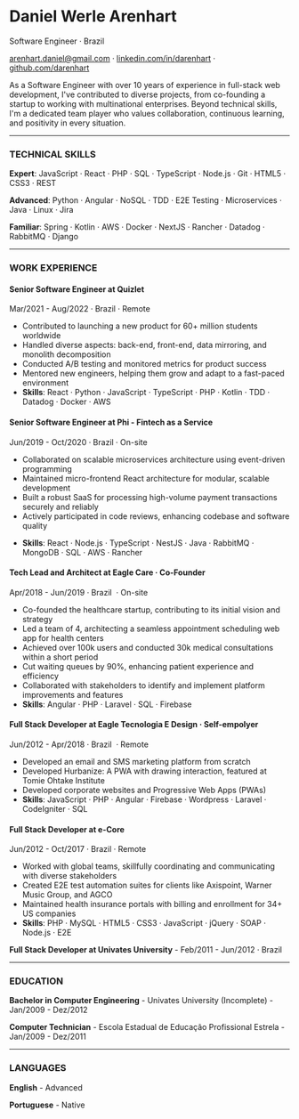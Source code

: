 # Daniel Werle Arenhart

Software Engineer · Brazil

<arenhart.daniel@gmail.com> · [linkedin.com/in/darenhart](https://linkedin.com/in/darenhart) · [github.com/darenhart](https://github.com/darenhart)

As a Software Engineer with over 10 years of experience in full-stack web development, I've contributed to diverse projects, from co-founding a startup to working with multinational enterprises. Beyond technical skills, I'm a dedicated team player who values collaboration, continuous learning, and positivity in every situation.

---

### TECHNICAL SKILLS

**Expert**: JavaScript · React · PHP · SQL · TypeScript · Node.js · Git · HTML5 · CSS3 · REST 

**Advanced**: Python · Angular · NoSQL · TDD · E2E Testing · Microservices · Java · Linux · Jira 

**Familiar**: Spring · Kotlin · AWS · Docker · NextJS · Rancher · Datadog · RabbitMQ · Django

---

### WORK EXPERIENCE

#### Senior Software Engineer at Quizlet

<span class="gray-light">Mar/2021 - Aug/2022 · Brazil · Remote</span>

- Contributed to launching a new product for 60+ million students worldwide
- Handled diverse aspects: back-end, front-end, data mirroring, and monolith decomposition
- Conducted A/B testing and monitored metrics for product success
- Mentored new engineers, helping them grow and adapt to a fast-paced environment
- **Skills**: React · Python · JavaScript · TypeScript · PHP · Kotlin · TDD · Datadog · Docker · AWS

#### Senior Software Engineer at Phi - Fintech as a Service

<span class="gray-light">Jun/2019 - Oct/2020 · Brazil · On-site</span>

- Collaborated on scalable microservices architecture using event-driven programming
- Maintained micro-frontend React architecture for modular, scalable development
- Built a robust SaaS for processing high-volume payment transactions securely and reliably
- Actively participated in code reviews, enhancing codebase and software quality
<!-- - **Customers**: Cosan, Shell, Payly -->
- **Skills**: React · Node.js · TypeScript · NestJS · Java · RabbitMQ · MongoDB · SQL · AWS · Rancher

#### Tech Lead and Architect at Eagle Care · Co-Founder

<span class="gray-light">Apr/2018 - Jun/2019 · Brazil  · On-site</span>

- Co-founded the healthcare startup, contributing to its initial vision and strategy
- Led a team of 4, architecting a seamless appointment scheduling web app for health centers
- Achieved over 100k users and conducted 30k medical consultations within a short period
- Cut waiting queues by 90%, enhancing patient experience and efficiency
- Collaborated with stakeholders to identify and implement platform improvements and features
- **Skills**: Angular · PHP · Laravel · SQL · Firebase

#### Full Stack Developer at Eagle Tecnologia E Design · Self-empolyer

<span class="gray-light">Jun/2012 - Apr/2018 · Brazil  · Remote</span>

- Developed an email and SMS marketing platform from scratch
- Developed Hurbanize: A PWA with drawing interaction, featured at Tomie Ohtake Institute
- Developed corporate websites and Progressive Web Apps (PWAs)
- **Skills**: JavaScript · PHP · Angular · Firebase · Wordpress · Laravel · CodeIgniter · SQL

#### Full Stack Developer at e-Core

<span class="gray-light">Jun/2012 - Oct/2017 · Brazil · Remote</span>

- Worked with global teams, skillfully coordinating and communicating with diverse stakeholders
- Created E2E test automation suites for clients like Axispoint, Warner Music Group, and AGCO
- Maintained health insurance portals with billing and enrollment for 34+ US companies
- **Skills**: PHP · MySQL · HTML5 · CSS3 · JavaScript · jQuery · SOAP · Node.js · E2E

**Full Stack Developer at Univates University** - <span class="gray-light">Feb/2011 - Jun/2012 · Brazil</span>

---

### EDUCATION

**Bachelor in Computer Engineering** - Univates University (Incomplete) - <span class="gray-light">Jan/2009 - Dez/2012</span>

**Computer Technician** - Escola Estadual de Educação Profissional Estrela - <span class="gray-light">Jan/2009 - Dez/2011</span>

---

### LANGUAGES

**English** - Advanced

**Portuguese** - Native

<!--
Keywords / Skills:

Jasmine, Protractor, Jenkins
Celery,
Postgres, MySQL
REST
Test Automation

-->
